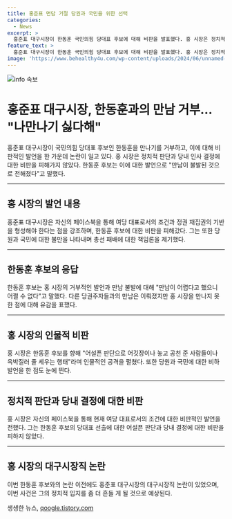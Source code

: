 ```yaml
---
title: 홍준표 면담 거절 당권과 국민을 위한 선택
categories:
  - News
excerpt: >
  홍준표 대구시장이 한동훈 국민의힘 당대표 후보에 대해 비판을 발표했다. 홍 시장은 정치적 판단과 관련해 역설적인 행동이라고 지적하며, 한동훈 후보와의 면담을 거부한 적이 있었다. 이에 대해 한동훈 후보는 만나기 싫다라고 말하며 상황을 설명했다. 이러한 정치권 내 갈등과 거부감은 당내외적인 이목을 끌고 있다.
feature_text: >
  홍준표 대구시장이 한동훈 국민의힘 당대표 후보에 대해 비판을 발표했다. 홍 시장은 정치적 판단과 관련해 역설적인 행동이라고 지적하며, 한동훈 후보와의 면담을 거부한 적이 있었다. 이에 대해 한동훈 후보는 만나기 싫다라고 말하며 상황을 설명했다. 이러한 정치권 내 갈등과 거부감은 당내외적인 이목을 끌고 있다.
image: 'https://www.behealthy4u.com/wp-content/uploads/2024/06/unnamed-file.png'
---
```


<p><img src="https://www.behealthy4u.com/wp-content/uploads/2024/06/unnamed-file.png" alt="info 속보" /></p>

<h1 data-ke-size="size24"><b>홍준표 대구시장, 한동훈과의 만남 거부… "나만나기 싫다해"</b></h1>

<p data-ke-size="size16">홍준표 대구시장이 국민의힘 당대표 후보인 한동훈을 만나기를 거부하고, 이에 대해 비판적인 발언을 한 가운데 논란이 일고 있다. 홍 시장은 정치적 판단과 당내 인사 결정에 대한 비판을 피해가지 않았다. 한동훈 후보는 이에 대한 발언으로 "만남이 불발된 것으로 전해졌다"고 말했다.</p>

<hr>

<h2 data-ke-size="size26">홍 시장의 발언 내용</h2>

<p data-ke-size="size16">홍준표 대구시장은 자신의 페이스북을 통해 여당 대표로서의 조건과 정권 재집권의 기반을 형성해야 한다는 점을 강조하며, 한동훈 후보에 대한 비판을 피해갔다. 그는 또한 당원과 국민에 대한 불만을 나타내며 총선 패배에 대한 책임론을 제기했다.</p>

<hr>

<h2 data-ke-size="size26">한동훈 후보의 응답</h2>

<p data-ke-size="size16">한동훈 후보는 홍 시장의 거부적인 발언과 만남 불발에 대해 "만남이 어렵다고 했으니 어쩔 수 없다"고 말했다. 다른 당권주자들과의 만남은 이뤄졌지만 홍 시장을 만나지 못한 점에 대해 유감을 표했다.</p>

<hr>

<h2 data-ke-size="size26">홍 시장의 인물적 비판</h2>

<p data-ke-size="size16">홍 시장은 한동훈 후보를 향해 "어설픈 판단으로 어깃장이나 놓고 공천 준 사람들이나 윽박질러 줄 세우는 행태"라며 인물적인 공격을 펼쳤다. 또한 당원과 국민에 대한 비하 발언을 한 점도 눈에 띈다.</p>

<hr>

<h2 data-ke-size="size26">정치적 판단과 당내 결정에 대한 비판</h2>

<p data-ke-size="size16">홍 시장은 자신의 페이스북을 통해 현재 여당 대표로서의 조건에 대한 비판적인 발언을 전했다. 그는 한동훈 후보의 당대표 선출에 대한 어설픈 판단과 당내 결정에 대한 비판을 피하지 않았다.</p>

<hr>

<h2 data-ke-size="size26">홍 시장의 대구시장직 논란</h2>

<p data-ke-size="size16">이번 한동훈 후보와의 논란 이전에도 홍준표 대구시장의 대구시장직 논란이 있었으며, 이번 사건은 그의 정치적 입지를 좀 더 흔들 게 될 것으로 예상된다.</p>
생생한 뉴스, <a href="https://qoogle.tistory.com" rel="dofollow">qoogle.tistory.com</a>


